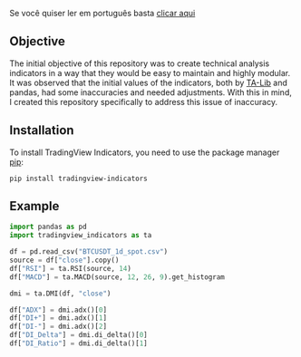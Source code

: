 Se você quiser ler em português basta [clicar aqui](https://github.com/m-marqx/TradingView-Indicators/blob/main/readme%20-%20pt-br.md)

## Objective

The initial objective of this repository was to create technical analysis indicators in a way that they would be easy to maintain and highly modular. It was observed that the initial values of the indicators, both by [TA-Lib](https://github.com/TA-Lib/ta-lib-python) and pandas, had some inaccuracies and needed adjustments. With this in mind, I created this repository specifically to address this issue of inaccuracy.

## Installation

To install TradingView Indicators, you need to use the package manager [pip](https://pip.pypa.io/en/stable/):

```
pip install tradingview-indicators
```


## Example

```python
import pandas as pd
import tradingview_indicators as ta

df = pd.read_csv("BTCUSDT_1d_spot.csv")
source = df["close"].copy()
df["RSI"] = ta.RSI(source, 14)
df["MACD"] = ta.MACD(source, 12, 26, 9).get_histogram

dmi = ta.DMI(df, "close")

df["ADX"] = dmi.adx()[0]
df["DI+"] = dmi.adx()[1]
df["DI-"] = dmi.adx()[2]
df["DI_Delta"] = dmi.di_delta()[0]
df["DI_Ratio"] = dmi.di_delta()[1]
```
